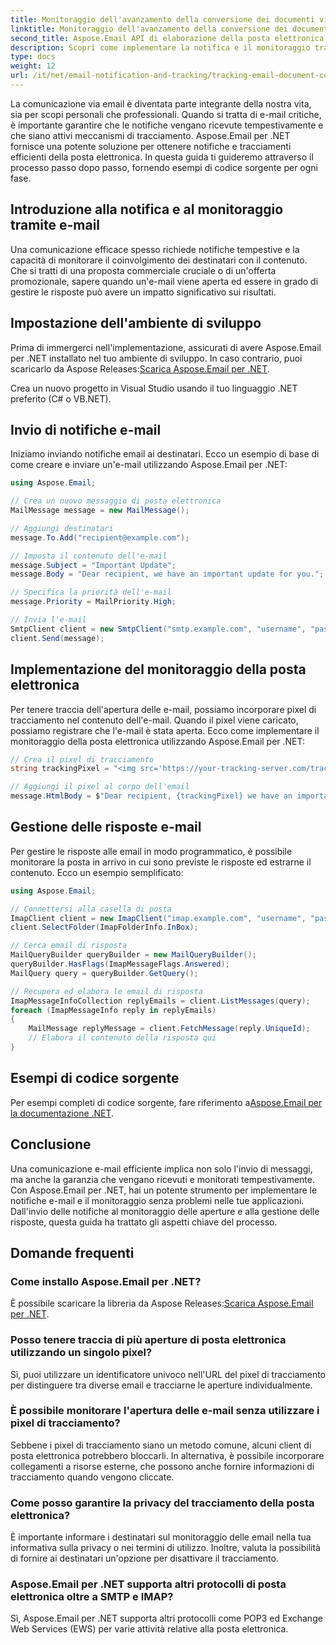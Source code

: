 ```yaml
---
title: Monitoraggio dell'avanzamento della conversione dei documenti via e-mail con il codice C#
linktitle: Monitoraggio dell'avanzamento della conversione dei documenti via e-mail con il codice C#
second_title: Aspose.Email API di elaborazione della posta elettronica .NET
description: Scopri come implementare la notifica e il monitoraggio tramite posta elettronica utilizzando Aspose.Email per .NET. Guida passo passo con esempi di codice. Migliora la tua comunicazione e-mail oggi!
type: docs
weight: 12
url: /it/net/email-notification-and-tracking/tracking-email-document-conversion-progress-with-csharp-code/
---
```


La comunicazione via email è diventata parte integrante della nostra vita, sia per scopi personali che professionali. Quando si tratta di e-mail critiche, è importante garantire che le notifiche vengano ricevute tempestivamente e che siano attivi meccanismi di tracciamento. Aspose.Email per .NET fornisce una potente soluzione per ottenere notifiche e tracciamenti efficienti della posta elettronica. In questa guida ti guideremo attraverso il processo passo dopo passo, fornendo esempi di codice sorgente per ogni fase.

## Introduzione alla notifica e al monitoraggio tramite e-mail

Una comunicazione efficace spesso richiede notifiche tempestive e la capacità di monitorare il coinvolgimento dei destinatari con il contenuto. Che si tratti di una proposta commerciale cruciale o di un'offerta promozionale, sapere quando un'e-mail viene aperta ed essere in grado di gestire le risposte può avere un impatto significativo sui risultati.

## Impostazione dell'ambiente di sviluppo

Prima di immergerci nell'implementazione, assicurati di avere Aspose.Email per .NET installato nel tuo ambiente di sviluppo. In caso contrario, puoi scaricarlo da Aspose Releases:[Scarica Aspose.Email per .NET](https://releases.aspose.com/email/net).

Crea un nuovo progetto in Visual Studio usando il tuo linguaggio .NET preferito (C# o VB.NET).

## Invio di notifiche e-mail

Iniziamo inviando notifiche email ai destinatari. Ecco un esempio di base di come creare e inviare un'e-mail utilizzando Aspose.Email per .NET:

```csharp
using Aspose.Email;

// Crea un nuovo messaggio di posta elettronica
MailMessage message = new MailMessage();

// Aggiungi destinatari
message.To.Add("recipient@example.com");

// Imposta il contenuto dell'e-mail
message.Subject = "Important Update";
message.Body = "Dear recipient, we have an important update for you.";

// Specifica la priorità dell'e-mail
message.Priority = MailPriority.High;

// Invia l'e-mail
SmtpClient client = new SmtpClient("smtp.example.com", "username", "password");
client.Send(message);
```

## Implementazione del monitoraggio della posta elettronica

Per tenere traccia dell'apertura delle e-mail, possiamo incorporare pixel di tracciamento nel contenuto dell'e-mail. Quando il pixel viene caricato, possiamo registrare che l'e-mail è stata aperta. Ecco come implementare il monitoraggio della posta elettronica utilizzando Aspose.Email per .NET:

```csharp
// Crea il pixel di tracciamento
string trackingPixel = "<img src='https://your-tracking-server.com/track?id=123456' alt='' larghezza='1' altezza='1' />";

// Aggiungi il pixel al corpo dell'email
message.HtmlBody = $"Dear recipient, {trackingPixel} we have an important update for you.";
```

## Gestione delle risposte e-mail

Per gestire le risposte alle email in modo programmatico, è possibile monitorare la posta in arrivo in cui sono previste le risposte ed estrarne il contenuto. Ecco un esempio semplificato:

```csharp
using Aspose.Email;

// Connettersi alla casella di posta
ImapClient client = new ImapClient("imap.example.com", "username", "password");
client.SelectFolder(ImapFolderInfo.InBox);

// Cerca email di risposta
MailQueryBuilder queryBuilder = new MailQueryBuilder();
queryBuilder.HasFlags(ImapMessageFlags.Answered);
MailQuery query = queryBuilder.GetQuery();

// Recupera ed elabora le email di risposta
ImapMessageInfoCollection replyEmails = client.ListMessages(query);
foreach (ImapMessageInfo reply in replyEmails)
{
    MailMessage replyMessage = client.FetchMessage(reply.UniqueId);
    // Elabora il contenuto della risposta qui
}
```

## Esempi di codice sorgente

 Per esempi completi di codice sorgente, fare riferimento a[Aspose.Email per la documentazione .NET](https://reference.aspose.com/email/net).

## Conclusione

Una comunicazione e-mail efficiente implica non solo l'invio di messaggi, ma anche la garanzia che vengano ricevuti e monitorati tempestivamente. Con Aspose.Email per .NET, hai un potente strumento per implementare le notifiche e-mail e il monitoraggio senza problemi nelle tue applicazioni. Dall'invio delle notifiche al monitoraggio delle aperture e alla gestione delle risposte, questa guida ha trattato gli aspetti chiave del processo.

## Domande frequenti

### Come installo Aspose.Email per .NET?
 È possibile scaricare la libreria da Aspose Releases:[Scarica Aspose.Email per .NET](https://releases.aspose.com/email/net).

### Posso tenere traccia di più aperture di posta elettronica utilizzando un singolo pixel?
Sì, puoi utilizzare un identificatore univoco nell'URL del pixel di tracciamento per distinguere tra diverse email e tracciarne le aperture individualmente.

### È possibile monitorare l'apertura delle e-mail senza utilizzare i pixel di tracciamento?
Sebbene i pixel di tracciamento siano un metodo comune, alcuni client di posta elettronica potrebbero bloccarli. In alternativa, è possibile incorporare collegamenti a risorse esterne, che possono anche fornire informazioni di tracciamento quando vengono cliccate.

### Come posso garantire la privacy del tracciamento della posta elettronica?
È importante informare i destinatari sul monitoraggio delle email nella tua informativa sulla privacy o nei termini di utilizzo. Inoltre, valuta la possibilità di fornire ai destinatari un'opzione per disattivare il tracciamento.

### Aspose.Email per .NET supporta altri protocolli di posta elettronica oltre a SMTP e IMAP?
Sì, Aspose.Email per .NET supporta altri protocolli come POP3 ed Exchange Web Services (EWS) per varie attività relative alla posta elettronica.